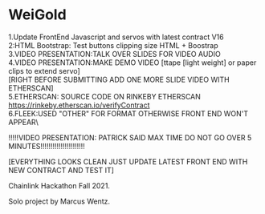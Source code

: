 # WeiGold
1.Update FrontEnd Javascript and servos with latest contract V16\
2:HTML Bootstrap: Test buttons clipping size HTML + Boostrap \
3.VIDEO PRESENTATION:TALK OVER SLIDES FOR VIDEO AUDIO\
4.VIDEO PRESENTATION:MAKE DEMO VIDEO [ttape [light weight] or paper clips to extend servo\]\
[RIGHT BEFORE SUBMITTING ADD ONE MORE SLIDE VIDEO WITH ETHERSCAN]\
5.ETHERSCAN: SOURCE CODE ON RINKEBY ETHERSCAN https://rinkeby.etherscan.io/verifyContract \
6.FLEEK:USED "OTHER" FOR FORMAT OTHERWISE FRONT END WON'T APPEAR\

!!!!!VIDEO PRESENTATION: PATRICK SAID MAX TIME DO NOT GO OVER 5 MINUTES!!!!!!!!!!!!!!!!!!!!!!

[EVERYTHING LOOKS CLEAN JUST UPDATE LATEST FRONT END WITH NEW CONTRACT AND TEST IT]

Chainlink Hackathon Fall 2021.

Solo project by Marcus Wentz.
